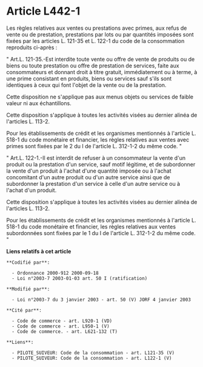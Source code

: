 # Article L442-1

Les règles relatives aux ventes ou prestations avec primes, aux refus de vente ou de prestation, prestations par lots ou par
quantités imposées sont fixées par les articles L. 121-35 et L. 122-1 du code de la consommation reproduits ci-après : 

" Art.L. 121-35.-Est interdite toute vente ou offre de vente de produits ou de biens ou toute prestation ou offre de
prestation de services, faite aux consommateurs et donnant droit à titre gratuit, immédiatement ou à terme, à une prime
consistant en produits, biens ou services sauf s'ils sont identiques à ceux qui font l'objet de la vente ou de la
prestation. 

Cette disposition ne s'applique pas aux menus objets ou services de faible valeur ni aux échantillons. 

Cette disposition s'applique à toutes les activités visées au dernier alinéa de l'articles L. 113-2. 

Pour les établissements de crédit et les organismes mentionnés à l'article L. 518-1 du code monétaire et financier, les
règles relatives aux ventes avec primes sont fixées par le 2 du I de l'article L. 312-1-2 du même code. " 

" Art.L. 122-1.-Il est interdit de refuser à un consommateur la vente d'un produit ou la prestation d'un service, sauf motif
légitime, et de subordonner la vente d'un produit à l'achat d'une quantité imposée ou à l'achat concomitant d'un autre
produit ou d'un autre service ainsi que de subordonner la prestation d'un service à celle d'un autre service ou à l'achat
d'un produit. 

Cette disposition s'applique à toutes les activités visées au dernier alinéa de l'articles L. 113-2. 

Pour les établissements de crédit et les organismes mentionnés à l'article L. 518-1 du code monétaire et financier, les
règles relatives aux ventes subordonnées sont fixées par le 1 du I de l'article L. 312-1-2 du même code. "

**Liens relatifs à cet article**

	**Codifié par**:

	  - Ordonnance 2000-912 2000-09-18
	  - Loi n°2003-7 2003-01-03 art. 50 I (ratification)

	**Modifié par**:

	  - Loi n°2003-7 du 3 janvier 2003 - art. 50 (V) JORF 4 janvier 2003

	**Cité par**:

	  - Code de commerce - art. L920-1 (VD)
	  - Code de commerce - art. L950-1 (V)
	  - Code de commerce. - art. L621-132 (T)

	**Liens**:

	  - PILOTE_SUIVEUR: Code de la consommation - art. L121-35 (V)
	  - PILOTE_SUIVEUR: Code de la consommation - art. L122-1 (V)
